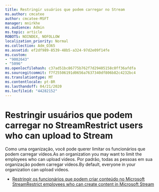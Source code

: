 ```yaml
---
title: Restringir usuários que podem carregar no Stream
ms.author: cmcatee
author: cmcatee-MSFT
manager: mnirkhe
ms.audience: Admin
ms.topic: article
ROBOTS: NOINDEX, NOFOLLOW
localization_priority: Normal
ms.collection: Adm_O365
ms.assetid: ef2df989-8539-48b5-a324-97d2e09f14fe
ms.custom:
- "9002643"
- "5096"
ms.openlocfilehash: c37ad51bc86775b762f7d29405158c0ff36afdfa
ms.sourcegitcommit: f7f25506191d0656a7637340df806b82c4232bc4
ms.translationtype: MT
ms.contentlocale: pt-BR
ms.lasthandoff: 04/21/2020
ms.locfileid: "44282152"
---
```

# <a name="restrict-users-who-can-upload-to-stream"></a><span data-ttu-id="ee43a-102">Restringir usuários que podem carregar no Stream</span><span class="sxs-lookup"><span data-stu-id="ee43a-102">Restrict users who can upload to Stream</span></span>

<span data-ttu-id="ee43a-103">Como uma organização, você pode querer limitar os funcionários que podem carregar vídeos.</span><span class="sxs-lookup"><span data-stu-id="ee43a-103">As an organization you may want to limit the employees who can upload videos.</span></span> <span data-ttu-id="ee43a-104">Por padrão, todas as pessoas em sua organização podem carregar vídeos.</span><span class="sxs-lookup"><span data-stu-id="ee43a-104">By default, everyone in your organization can upload videos.</span></span>

- [<span data-ttu-id="ee43a-105">Restringir os funcionários que podem criar conteúdo no Microsoft Stream</span><span class="sxs-lookup"><span data-stu-id="ee43a-105">Restrict employees who can create content in Microsoft Stream</span></span>](https://docs.microsoft.com/stream/restrict-uploaders)
